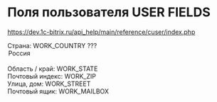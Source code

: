 # Поля пользователя USER FIELDS

https://dev.1c-bitrix.ru/api_help/main/reference/cuser/index.php

Страна: WORK_COUNTRY ??? <option selected="" value="1">Россия</option>  
Область / край: WORK_STATE  
Почтовый индекс: WORK_ZIP  
Улица, дом: WORK_STREET  
Почтовый ящик: WORK_MAILBOX
